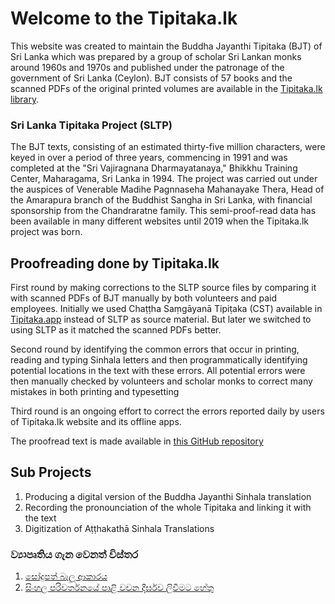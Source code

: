 # Welcome to the Tipitaka.lk

This website was created to maintain the Buddha Jayanthi Tipitaka (BJT) of Sri Lanka which was prepared by a group of scholar Sri Lankan monks around 1960s and 1970s and published under the patronage of the government of Sri Lanka (Ceylon). BJT consists of 57 books and the scanned PDFs of the original printed volumes are available in the [Tipitaka.lk library](https://tipitaka.lk/library/267). 

### Sri Lanka Tipitaka Project (SLTP)
The BJT texts, consisting of an estimated thirty-five million characters, were keyed in over a period of three years, commencing in 1991 and was completed at the "Sri Vajiragnana Dharmayatanaya," Bhikkhu Training Center, Maharagama, Sri Lanka in 1994.  The project was carried out under the auspices of Venerable Madihe Pagnnaseha Mahanayake Thera, Head of the Amarapura branch of the Buddhist Sangha in Sri Lanka, with financial sponsorship from the Chandraratne family. This semi-proof-read data has been available in many different websites until 2019 when the Tipitaka.lk project was born.

## Proofreading done by Tipitaka.lk

First round by making corrections to the SLTP source files by comparing it with scanned PDFs of BJT manually by both volunteers and paid employees. Initially we used Chaṭṭha Saṃgāyanā Tipiṭaka (CST) available in [Tipitaka.app](https://tipitaka.app/) instead of SLTP as source material. But later we switched to using SLTP as it matched the scanned PDFs better.

Second round by identifying the common errors that occur in printing, reading and typing Sinhala letters and then programmatically identifying potential locations in the text with these errors. All potential errors were then manually checked by volunteers and scholar monks to correct many mistakes in both printing and typesetting

Third round is an ongoing effort to correct the errors reported daily by users of Tipitaka.lk website and its offline apps.

The proofread text is made available in [this GitHub repository](https://github.com/pathnirvana/tipitaka.lk/tree/master/public/static/text)

## Sub Projects
1. Producing a digital version of the Buddha Jayanthi Sinhala translation
2. Recording the pronounciation of the whole Tipitaka and linking it with the text
3. Digitization of Aṭṭhakathā Sinhala Translations

### ව්‍යාපෘතිය ගැන වෙනත් විස්තර
1. [සෝදුපත් බැලූ ආකාරය](proofreading.md) 
2. [සිංහල පරිවර්තනයේ පාළි වචන දීර්ඝව ලිවීමට හේතු](pali-hal-reasons.md)